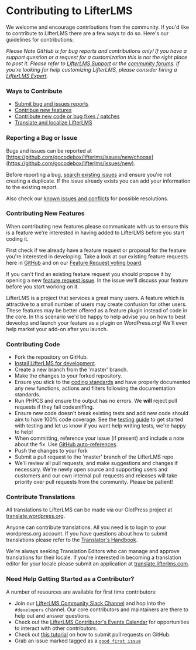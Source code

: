 Contributing to LifterLMS
=========================

We welcome and encourage contributions from the community. If you'd like to contribute to LifterLMS there are a few ways to do so. Here's our guidelines for contributions:

*Please Note GitHub is for bug reports and contributions only! If you have a support question or a request for a customization this is not the right place to post it. Please refer to [LifterLMS Support](https://lifterlms.com/my-account/my-tickets) or the [community forums](https://wordpress.org/support/plugin/lifterlms). If you're looking for help customizing LifterLMS, please consider hiring a [LifterLMS Expert](https://lifterlms.com/docs/do-you-have-any-recommended-developers-who-can-modifycustomize-lifterlms/).*


### Ways to Contribute

+ [Submit bug and issues reports](#reporting-a-bug-or-issue)
+ [Contribue new features](#contributing-new-features)
+ [Contribute new code or bug fixes / patches](#contributing-code)
+ [Translate and localize LifterLMS](#contribute-translations)


### Reporting a Bug or Issue

Bugs and issues can be reported at [https://github.com/gocodebox/lifterlms/issues/new/choose](https://github.com/gocodebox/lifterlms/issues/new).

Before reporting a bug, [search existing issues](https://github.com/gocodebox/lifterlms/issues) and ensure you're not creating a duplicate. If the issue already exists you can add your information to the existing report.

Also check our [known issues and conflicts](https://lifterlms.com/doc-category/lifterlms/known-conflicts/) for possible resolutions.

### Contributing New Features

When contributing new features please communicate with us to ensure this is a feature we're interested in having added to LifterLMS before you start coding it.

First check if we already have a feature request or proposal for the feature you're interested in developing. Take a look at our existing feature requests here in [GitHub](https://github.com/gocodebox/lifterlms/issues?utf8=%E2%9C%93&q=is%3Aissue+label%3A%22type%3A+feature+request%22) and on our [Feature Request voting board](https://trello.com/b/egC72ZZS/lifterlms-road-map-and-feature-voting).

If you can't find an existing feature request you should propose it by opening a new [feature request issue](https://github.com/gocodebox/lifterlms/issues/new?template=Feature_Request.md). In the issue we'll discuss your feature  before you start working on it.

LifterLMS is a project that services a great many users. A feature which is attractive to a small number of users may create confusion for other users. These features may be better offered as a feature plugin instead of code in the core. In this scenario we'd be happy to help advise you on how to best deveolop and launch your feature as a plugin on WordPress.org! We'll even help market your add-on after you launch.

### Contributing Code

+ Fork the repository on GitHub.
+ [Install LifterLMS for development](../docs/installing.md).
+ Create a new branch from the 'master' branch.
+ Make the changes to your forked repository.
+ Ensure you stick to the [coding standards](https://github.com/gocodebox/lifterlms/blob/master/docs/coding-standards.md) and have properly documented any new functions, actions and filters following the documentation standards.
+ Run PHPCS and ensure the output has no errors. We **will** reject pull requests if they fail codesniffing.
+ Ensure new code doesn't break existing tests and add new code should aim to have 100% code coverage. See the [testing guide](https://github.com/gocodebox/lifterlms/blob/master/tests/README.md) to get started with testing and let us know if you want help writing tests, we're happy to help!
+ When committing, reference your issue (if present) and include a note about the fix. Use [GitHub auto-references](https://help.github.com/en/articles/autolinked-references-and-urls).
+ Push the changes to your fork
+ Submit a pull request to the 'master' branch of the LifterLMS repo.
+ We'll review all pull requests, and make suggestions and changes if necessary. We're newly open source and supporting users and customers and our own internal pull requests and releases will take priority over pull requests from the community. Please be patient!


### Contribute Translations

All translations to LifterLMS can be made via our GlotPress project at [translate.wordpress.org](https://translate.wordpress.org/projects/wp-plugins/lifterlms).

Anyone can contribute translations. All you need is to login to your wordpress.org account. If you have questions about how to submit translations please refer to the [Translator's Handbook](https://make.wordpress.org/polyglots/handbook/).

We're always seeking Translation Editors who can manage and approve translations for their locale. If you're interested in becoming a translation editor for your locale please submit an application at [translate.lifterlms.com](https://translate.lifterlms.com/become-a-translator/).


### Need Help Getting Started as a Contributor?

A number of resources are available for first time contributors:

+ Join our [LifterLMS Community Slack Channel](https://lifterlms.com/slack) and hop into the `#developers` channel. Our core contributors and maintainers are there to help out and answer questions.
+ Check out the [LifterLMS Contributor's Events Calendar](https://make.lifterlms.com/calendar/events/) for opportunities to interact with other contributors.
+ Check out [this tutorial](https://www.digitalocean.com/community/tutorials/how-to-create-a-pull-request-on-github) on how to submit pull requests on GitHub.
+ Grab an issue marked tagged as a [`good first issue`](https://github.com/gocodebox/lifterlms/issues?q=is%3Aissue+is%3Aopen+label%3A%22good+first+issue%22)
